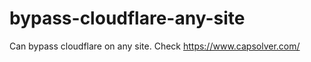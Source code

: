 # bypass-cloudflare-any-site
Can bypass cloudflare on any site. Check https://www.capsolver.com/ 











                                                           